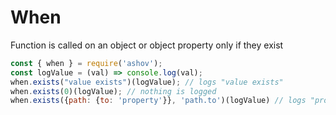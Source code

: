 # When

Function is called on an object or object property only if they exist

```javascript
const { when } = require('ashov');
const logValue = (val) => console.log(val);
when.exists("value exists")(logValue); // logs "value exists"
when.exists(0)(logValue); // nothing is logged
when.exists({path: {to: 'property'}}, 'path.to')(logValue) // logs "property"
```
